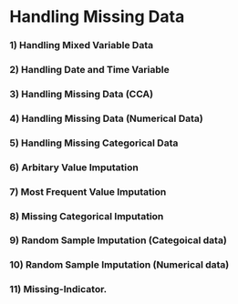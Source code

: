 # Handling Missing Data

### 1) Handling Mixed Variable Data
### 2) Handling Date and Time Variable
### 3) Handling Missing Data (CCA)
### 4) Handling Missing Data (Numerical Data)
### 5) Handling Missing Categorical Data
### 6) Arbitary Value Imputation
### 7) Most Frequent Value Imputation
### 8) Missing Categorical Imputation
### 9) Random Sample Imputation (Categoical data)
### 10) Random Sample Imputation (Numerical data)
### 11) Missing-Indicator.
